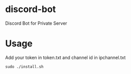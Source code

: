 # discord-bot
Discord Bot for Private Server

# Usage
Add your token in token.txt and channel id in ipchannel.txt

```sudo ./install.sh```

